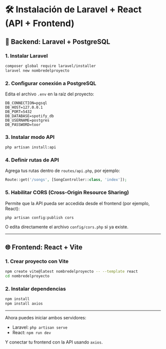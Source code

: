 
# 🛠️ Instalación de Laravel + React (API + Frontend)

## 🚀 Backend: Laravel + PostgreSQL

### 1. Instalar Laravel
```bash
composer global require laravel/installer
laravel new nombredelproyecto
```

### 2. Configurar conexión a PostgreSQL
Edita el archivo `.env` en la raíz del proyecto:

```env
DB_CONNECTION=pgsql
DB_HOST=127.0.0.1
DB_PORT=5432
DB_DATABASE=spotify_db
DB_USERNAME=postgres
DB_PASSWORD=toor
```

### 3. Instalar modo API
```bash
php artisan install:api
```

### 4. Definir rutas de API
Agrega tus rutas dentro de `routes/api.php`, por ejemplo:

```php
Route::get('/songs', [SongController::class, 'index']);
```

### 5. Habilitar CORS (Cross-Origin Resource Sharing)

Permite que la API pueda ser accedida desde el frontend (por ejemplo, React):

```bash
php artisan config:publish cors
```

O edita directamente el archivo `config/cors.php` si ya existe.

---

## 🌐 Frontend: React + Vite

### 1. Crear proyecto con Vite
```bash
npm create vite@latest nombredelproyecto -- --template react
cd nombredelproyecto
```

### 2. Instalar dependencias
```bash
npm install
npm install axios
```

---

Ahora puedes iniciar ambos servidores:

- Laravel: `php artisan serve`
- React: `npm run dev`

Y conectar tu frontend con la API usando `axios`.
